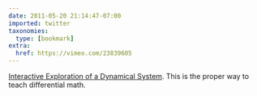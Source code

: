 ```yaml
---
date: 2011-05-20 21:14:47-07:00
imported: twitter
taxonomies:
  type: [bookmark]
extra:
  href: https://vimeo.com/23839605
---
```

[Interactive Exploration of a Dynamical System](https://vimeo.com/23839605). This is the proper way to teach differential math.
